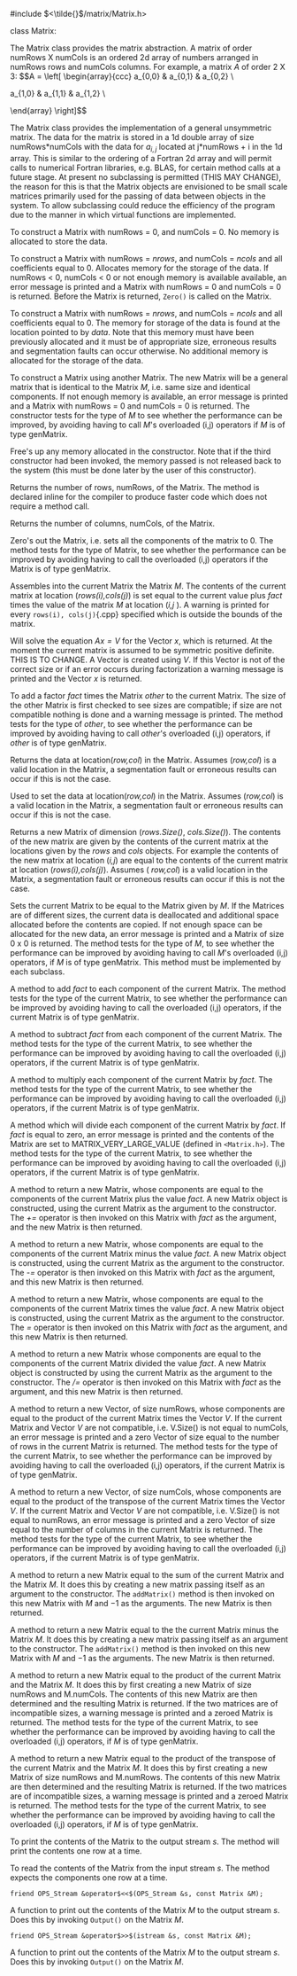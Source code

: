 


\#include $<\tilde{}$/matrix/Matrix.h$>$



class Matrix:







The Matrix class provides the matrix abstraction. A matrix of order
numRows X numCols is an ordered 2d array of numbers arranged in numRows
rows and numCols columns. For example, a matrix $A$ of order 2 X 3:
$$A =
\left[
\begin{array}{ccc}
a_{0,0} & a_{0,1}  & a_{0,2}  \


a_{1,0} & a_{1,1} & a_{1,2}  \


\end{array}
\right]$$

The Matrix class provides the implementation of a general unsymmetric
matrix. The data for the matrix is stored in a 1d double array of size
numRows\*numCols with the data for $a_{i,j}$ located at j\*numRows + i
in the 1d array. This is similar to the ordering of a Fortran 2d array
and will permit calls to numerical Fortran libraries, e.g. BLAS, for
certain method calls at a future stage. At present no subclassing is
permitted (THIS MAY CHANGE), the reason for this is that the Matrix
objects are envisioned to be small scale matrices primarily used for the
passing of data between objects in the system. To allow subclassing
could reduce the efficiency of the program due to the manner in which
virtual functions are implemented.




































































































To construct a Matrix with numRows = $0$, and numCols = $0$. No memory
is allocated to store the data.

To construct a Matrix with numRows = *nrows*, and numCols = *ncols* and
all coefficients equal to $0$. Allocates memory for the storage of the
data. If numRows $<$ $0$, numCols $<$ $0$ or not enough memory is
available available, an error message is printed and a Matrix with
numRows = $0$ and numCols = $0$ is returned. Before the Matrix is
returned, `Zero()` is called on the Matrix.

To construct a Matrix with numRows = *nrows*, and numCols = *ncols* and
all coefficients equal to $0$. The memory for storage of the data is
found at the location pointed to by *data*. Note that this memory must
have been previously allocated and it must be of appropriate size,
erroneous results and segmentation faults can occur otherwise. No
additional memory is allocated for the storage of the data.

To construct a Matrix using another Matrix. The new Matrix will be a
general matrix that is identical to the Matrix *M*, i.e. same size and
identical components. If not enough memory is available, an error
message is printed and a Matrix with numRows = $0$ and numCols = $0$ is
returned. The constructor tests for the type of $M$ to see whether the
performance can be improved, by avoiding having to call $M$'s overloaded
(i,j) operators if $M$ is of type genMatrix.




Free's up any memory allocated in the constructor. Note that if the
third constructor had been invoked, the memory passed is not released
back to the system (this must be done later by the user of this
constructor).




Returns the number of rows, numRows, of the Matrix. The method is
declared inline for the compiler to produce faster code which does not
require a method call.

Returns the number of columns, numCols, of the Matrix.

Zero's out the Matrix, i.e. sets all the components of the matrix to
$0$. The method tests for the type of Matrix, to see whether the
performance can be improved by avoiding having to call the overloaded
(i,j) operators if the Matrix is of type genMatrix.

Assembles into the current Matrix the Matrix *M*. The contents of the
current matrix at location (*rows(i),cols(j)*) is set equal to the
current value plus *fact* times the value of the matrix *M* at location
(*i,j* ). A warning is printed for every `rows(i), cols(j)`{.cpp} specified
which is outside the bounds of the matrix.

Will solve the equation *$Ax=V$* for the Vector *x*, which is returned.
At the moment the current matrix is assumed to be symmetric positive
definite. THIS IS TO CHANGE. A Vector is created using *V*. If this
Vector is not of the correct size or if an error occurs during
factorization a warning message is printed and the Vector *x* is
returned.

To add a factor *fact* times the Matrix *other* to the current Matrix.
The size of the other Matrix is first checked to see sizes are
compatible; if size are not compatible nothing is done and a warning
message is printed. The method tests for the type of *other*, to see
whether the performance can be improved by avoiding having to call
*other*'s overloaded (i,j) operators, if *other* is of type genMatrix.




Returns the data at location(*row,col*) in the Matrix. Assumes
(*row,col*) is a valid location in the Matrix, a segmentation fault or
erroneous results can occur if this is not the case.

Used to set the data at location(*row,col*) in the Matrix. Assumes
(*row,col*) is a valid location in the Matrix, a segmentation fault or
erroneous results can occur if this is not the case.

Returns a new Matrix of dimension (*rows.Size()*, *cols.Size()*). The
contents of the new matrix are given by the contents of the current
matrix at the locations given by the *rows* and *cols* objects. For
example the contents of the new matrix at location (*i,j*) are equal to
the contents of the current matrix at location (*rows(i),cols(j)*).
Assumes ( *row,col*) is a valid location in the Matrix, a segmentation
fault or erroneous results can occur if this is not the case.

Sets the current Matrix to be equal to the Matrix given by *M*. If the
Matrices are of different sizes, the current data is deallocated and
additional space allocated before the contents are copied. If not enough
space can be allocated for the new data, an error message is printed and
a Matrix of size $0$ x $0$ is returned. The method tests for the type of
*M*, to see whether the performance can be improved by avoiding having
to call $M$'s overloaded (i,j) operators, if $M$ is of type genMatrix.
This method must be implemented by each subclass.

A method to add *fact* to each component of the current Matrix. The
method tests for the type of the current Matrix, to see whether the
performance can be improved by avoiding having to call the overloaded
(i,j) operators, if the current Matrix is of type genMatrix.

A method to subtract *fact* from each component of the current Matrix.
The method tests for the type of the current Matrix, to see whether the
performance can be improved by avoiding having to call the overloaded
(i,j) operators, if the current Matrix is of type genMatrix.

A method to multiply each component of the current Matrix by *fact*. The
method tests for the type of the current Matrix, to see whether the
performance can be improved by avoiding having to call the overloaded
(i,j) operators, if the current Matrix is of type genMatrix.

A method which will divide each component of the current Matrix by
*fact*. If *fact* is equal to zero, an error message is printed and the
contents of the Matrix are set to MATRIX_VERY_LARGE_VALUE (defined in
 `<Matrix.h>`). The method tests for the type of the current Matrix, to
see whether the performance can be improved by avoiding having to call
the overloaded (i,j) operators, if the current Matrix is of type
genMatrix.

A method to return a new Matrix, whose components are equal to the
components of the current Matrix plus the value *fact*. A new Matrix
object is constructed, using the current Matrix as the argument to the
constructor. The *+=* operator is then invoked on this Matrix with
*fact* as the argument, and the new Matrix is then returned.

A method to return a new Matrix, whose components are equal to the
components of the current Matrix minus the value *fact*. A new Matrix
object is constructed, using the current Matrix as the argument to the
constructor. The *-=* operator is then invoked on this Matrix with
*fact* as the argument, and this new Matrix is then returned.

A method to return a new Matrix, whose components are equal to the
components of the current Matrix times the value *fact*. A new Matrix
object is constructed, using the current Matrix as the argument to the
constructor. The *=* operator is then invoked on this Matrix with *fact*
as the argument, and this new Matrix is then returned.

A method to return a new Matrix whose components are equal to the
components of the current Matrix divided the value *fact*. A new Matrix
object is constructed by using the current Matrix as the argument to the
constructor. The */=* operator is then invoked on this Matrix with
*fact* as the argument, and this new Matrix is then returned.

A method to return a new Vector, of size numRows, whose components are
equal to the product of the current Matrix times the Vector *V*. If the
current Matrix and Vector *V* are not compatible, i.e. V.Size() is not
equal to numCols, an error message is printed and a zero Vector of size
equal to the number of rows in the current Matrix is returned. The
method tests for the type of the current Matrix, to see whether the
performance can be improved by avoiding having to call the overloaded
(i,j) operators, if the current Matrix is of type genMatrix.

A method to return a new Vector, of size numCols, whose components are
equal to the product of the transpose of the current Matrix times the
Vector *V*. If the current Matrix and Vector *V* are not compatible,
i.e. V.Size() is not equal to numRows, an error message is printed and a
zero Vector of size equal to the number of columns in the current Matrix
is returned. The method tests for the type of the current Matrix, to see
whether the performance can be improved by avoiding having to call the
overloaded (i,j) operators, if the current Matrix is of type genMatrix.

A method to return a new Matrix equal to the sum of the current Matrix
and the Matrix *M*. It does this by creating a new matrix passing itself
as an argument to the constructor. The `addMatrix()` method is then
invoked on this new Matrix with $M$ and $-1$ as the arguments. The new
Matrix is then returned.

A method to return a new Matrix equal to the the current Matrix minus
the Matrix *M*. It does this by creating a new matrix passing itself as
an argument to the constructor. The `addMatrix()` method is then invoked
on this new Matrix with $M$ and $-1$ as the arguments. The new Matrix is
then returned.

A method to return a new Matrix equal to the product of the current
Matrix and the Matrix *M*. It does this by first creating a new Matrix
of size numRows and M.numCols. The contents of this new Matrix are then
determined and the resulting Matrix is returned. If the two matrices are
of incompatible sizes, a warning message is printed and a zeroed Matrix
is returned. The method tests for the type of the current Matrix, to see
whether the performance can be improved by avoiding having to call the
overloaded (i,j) operators, if *M* is of type genMatrix.

A method to return a new Matrix equal to the product of the transpose of
the current Matrix and the Matrix *M*. It does this by first creating a
new Matrix of size numRows and M.numRows. The contents of this new
Matrix are then determined and the resulting Matrix is returned. If the
two matrices are of incompatible sizes, a warning message is printed and
a zeroed Matrix is returned. The method tests for the type of the
current Matrix, to see whether the performance can be improved by
avoiding having to call the overloaded (i,j) operators, if *M* is of
type genMatrix.

To print the contents of the Matrix to the output stream *s*. The method
will print the contents one row at a time.

To read the contents of the Matrix from the input stream *s*. The method
expects the components one row at a time.

```{.cpp}
friend OPS_Stream &operator$<<$(OPS_Stream &s, const Matrix &M);
```

A function to print out the contents of the Matrix *M* to the output
stream *s*. Does this by invoking `Output()` on the Matrix *M*.

```{.cpp}
friend OPS_Stream &operator$>>$(istream &s, const Matrix &M);
```

A function to print out the contents of the Matrix *M* to the output
stream *s*. Does this by invoking `Output()` on the Matrix *M*.
